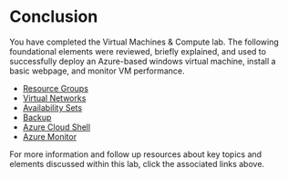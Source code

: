 ﻿# Conclusion 

You have completed the Virtual Machines &amp; Compute lab. The following foundational elements were reviewed, briefly explained, and used to successfully deploy an Azure-based windows virtual machine, install a basic webpage, and monitor VM performance. 

- [Resource Groups](https://learn.microsoft.com/en-us/azure/azure-resource-manager/management/manage-resource-groups-portal)
- [Virtual Networks](https://docs.microsoft.com/en-us/azure/virtual-network/virtual-networks-overview)
- [Availability Sets](https://learn.microsoft.com/en-us/azure/virtual-machines/availability-set-overview)
- [Backup](https://docs.microsoft.com/en-us/azure/backup/)
- [Azure Cloud Shell](https://docs.microsoft.com/en-gb/azure/cloud-shell/features)
- [Azure Monitor](https://docs.microsoft.com/en-gb/azure/azure-monitor/)

For more information and follow up resources about key topics and elements discussed within this lab, click the associated links above.
